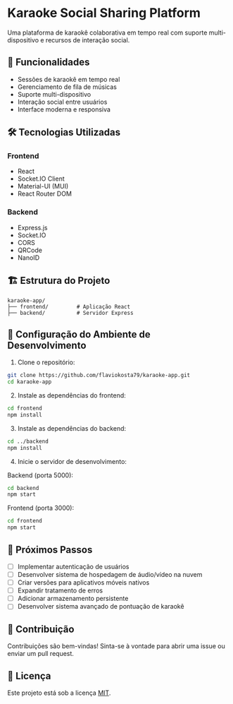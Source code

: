 # Karaoke Social Sharing Platform

Uma plataforma de karaokê colaborativa em tempo real com suporte multi-dispositivo e recursos de interação social.

## 🚀 Funcionalidades

- Sessões de karaokê em tempo real
- Gerenciamento de fila de músicas
- Suporte multi-dispositivo
- Interação social entre usuários
- Interface moderna e responsiva

## 🛠️ Tecnologias Utilizadas

### Frontend
- React
- Socket.IO Client
- Material-UI (MUI)
- React Router DOM

### Backend
- Express.js
- Socket.IO
- CORS
- QRCode
- NanoID

## 🏗️ Estrutura do Projeto

```
karaoke-app/
├── frontend/         # Aplicação React
├── backend/          # Servidor Express
```

## 🔧 Configuração do Ambiente de Desenvolvimento

1. Clone o repositório:
```bash
git clone https://github.com/flaviokosta79/karaoke-app.git
cd karaoke-app
```

2. Instale as dependências do frontend:
```bash
cd frontend
npm install
```

3. Instale as dependências do backend:
```bash
cd ../backend
npm install
```

4. Inicie o servidor de desenvolvimento:

Backend (porta 5000):
```bash
cd backend
npm start
```

Frontend (porta 3000):
```bash
cd frontend
npm start
```

## 🎯 Próximos Passos

- [ ] Implementar autenticação de usuários
- [ ] Desenvolver sistema de hospedagem de áudio/vídeo na nuvem
- [ ] Criar versões para aplicativos móveis nativos
- [ ] Expandir tratamento de erros
- [ ] Adicionar armazenamento persistente
- [ ] Desenvolver sistema avançado de pontuação de karaokê

## 🤝 Contribuição

Contribuições são bem-vindas! Sinta-se à vontade para abrir uma issue ou enviar um pull request.

## 📝 Licença

Este projeto está sob a licença [MIT](LICENSE).
